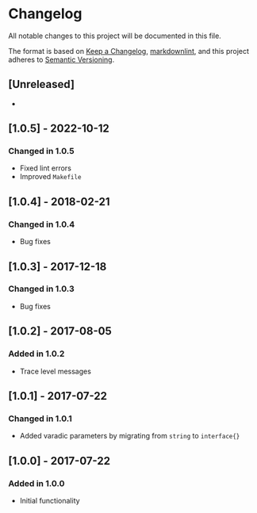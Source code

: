 # Changelog

All notable changes to this project will be documented in this file.

The format is based on [Keep a Changelog](https://keepachangelog.com/en/1.0.0/),
[markdownlint](https://dlaa.me/markdownlint/),
and this project adheres to [Semantic Versioning](https://semver.org/spec/v2.0.0.html).

## [Unreleased]

-

## [1.0.5] - 2022-10-12

### Changed in 1.0.5

- Fixed lint errors
- Improved `Makefile`

## [1.0.4] - 2018-02-21

### Changed in 1.0.4

- Bug fixes

## [1.0.3] - 2017-12-18

### Changed in 1.0.3

- Bug fixes

## [1.0.2] - 2017-08-05

### Added in 1.0.2

- Trace level messages

## [1.0.1] - 2017-07-22

### Changed in 1.0.1

- Added varadic parameters by migrating from `string` to `interface{}`

## [1.0.0] - 2017-07-22

### Added in 1.0.0

- Initial functionality
